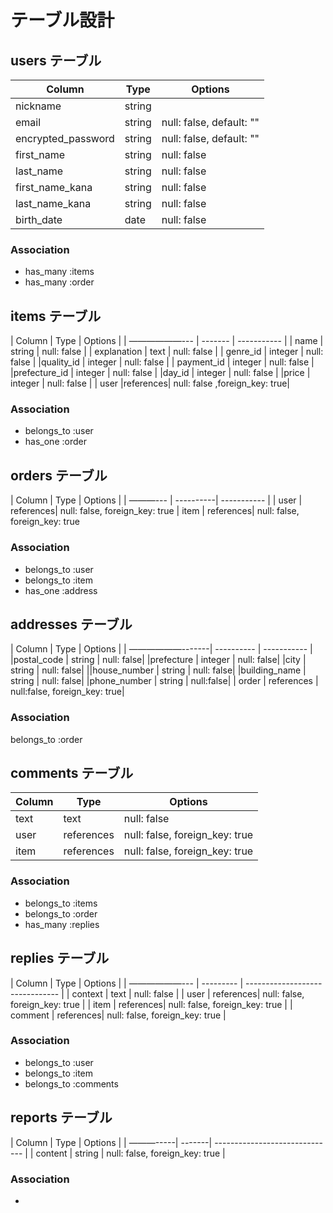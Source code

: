 # テーブル設計

## users テーブル

| Column             | Type   | Options                 |
| ------------------ | ------ | ----------------------- |
| nickname           | string |                         |
| email              | string | null: false, default: ""|
| encrypted_password | string | null: false, default: ""|
| first_name         | string | null: false|
| last_name          | string | null: false|
| first_name_kana    | string | null: false|
| last_name_kana      | string | null: false|
| birth_date         | date   | null: false             |

### Association
- has_many :items
- has_many :order

## items テーブル

| Column    | Type    | Options     |
| ——————--- | ------- | ----------- |
| name      | string  | null: false |
| explanation | text    | null: false |
| genre_id     | integer | null: false |
|quality_id   | integer | null: false |
| payment_id    | integer | null: false |
|prefecture_id | integer  | null: false |
|day_id       | integer | null: false |
|price      | integer | null: false |
| user      |references|  null: false ,foreign_key: true|

### Association
- belongs_to :user
- has_one :order

## orders テーブル

| Column | Type      | Options     |
| ———--- | ----------| ----------- |
| user   | references|  null: false, foreign_key: true
| item   | references|  null: false, foreign_key: true

### Association
- belongs_to :user 
- belongs_to :item 
- has_one :address

## addresses テーブル

| Column       | Type       | Options     |
| ——————-------| ---------- | ----------- |
|postal_code   | string     | null: false|
|prefecture    | integer    | null: false|
|city          | string     | null: false|
||house_number | string     | null: false|
|building_name | string     | null: false|
|phone_number  | string     | null:false|
| order        | references | null:false, foreign_key: true|

### Association
belongs_to :order

## comments テーブル

| Column | Type      | Options                          |
| ------ | --------- | -------------------------------- |
| text   | text      |  null: false                     |
| user   | references|  null: false, foreign_key: true  |
| item   | references|  null: false, foreign_key: true  |

### Association
- belongs_to :items
- belongs_to :order
- has_many :replies

## replies テーブル

| Column    | Type      | Options                         |
| ——————--- | --------- | ------------------------------- |
| context   | text      |  null: false                    |
| user      | references|  null: false, foreign_key: true |
| item      | references|  null: false, foreign_key: true |
| comment   | references|  null: false, foreign_key: true |


### Association
- belongs_to :user
- belongs_to :item
- belongs_to :comments
 
## reports テーブル

| Column  | Type   | Options                        |
| ———-----| -------| ------------------------------ |
| content | string | null: false, foreign_key: true |

### Association
- 

